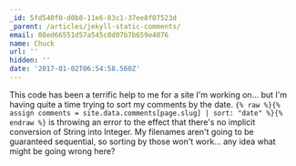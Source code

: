 ```yaml
---
_id: 5fd540f0-d0b8-11e6-83c1-37ee8f07523d
_parent: /articles/jekyll-static-comments/
email: 08ed66551d57a545c0d07b7b659e4076
name: Chuck
url: ''
hidden: ''
date: '2017-01-02T06:54:58.560Z'
---
```


This code has been a terrific help to me for a site I'm working on... but I'm
having quite a time trying to sort my comments by the date. `{% raw %}{% assign
comments = site.data.comments[page.slug] | sort: "date" %}{% endraw %}` is throwing an
error to the effect that there's no implicit conversion of String into
Integer. My filenames aren't going to be guaranteed sequential, so sorting by
those won't work... any idea what might be going wrong here?
